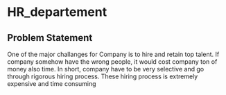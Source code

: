 # HR_departement
## Problem Statement
One of the major challanges for Company is to hire and retain top talent. If company somehow have the wrong people, it would cost company ton of money also time. 
In short, company have to be very selective and go through rigorous hiring process. These hiring process is extremely expensive and time consuming
